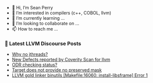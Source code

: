 - 👋 Hi, I’m Sean Perry
- 👀 I’m interested in compilers (c++, COBOL, llvm)
- 🌱 I’m currently learning ...
- 💞️ I’m looking to collaborate on ...
- 📫 How to reach me ...

<!---
s66perry/s66perry is a ✨ special ✨ repository because its `README.md` (this file) appears on your GitHub profile.
You can click the Preview link to take a look at your changes.
--->
### 📕 Latest LLVM Discourse Posts

<!-- DISCOURSE-LLVM:START -->
- [Why no jthreads?](https://discourse.llvm.org/t/why-no-jthreads/69168#post_1)
- [New Defects reported by Coverity Scan for llvm](https://discourse.llvm.org/t/new-defects-reported-by-coverity-scan-for-llvm/69167#post_1)
- [ODR checking status?](https://discourse.llvm.org/t/odr-checking-status/69122#post_5)
- [Target does not provide no preserved mask](https://discourse.llvm.org/t/target-does-not-provide-no-preserved-mask/69152#post_2)
- [LLVM gold linker binutils [Makefile:16060: install-libsframe] Error 1](https://discourse.llvm.org/t/llvm-gold-linker-binutils-makefile-install-libsframe-error-1/69163#post_2)
<!-- DISCOURSE-LLVM:END -->
